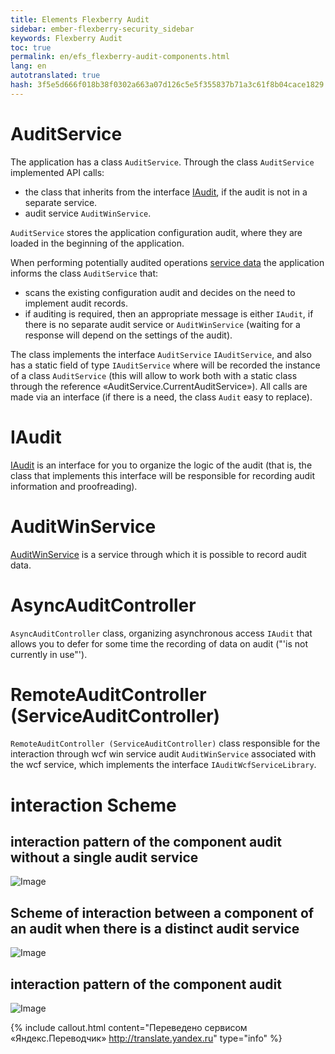 ```yaml
--- 
title: Elements Flexberry Audit 
sidebar: ember-flexberry-security_sidebar 
keywords: Flexberry Audit 
toc: true 
permalink: en/efs_flexberry-audit-components.html 
lang: en 
autotranslated: true 
hash: 3f5e5d666f018b38f0302a663a07d126c5e5f355837b71a3c61f8b04cace1829 
--- 
```


# AuditService 
The application has a class `AuditService`. Through the class `AuditService` implemented API calls: 
* the class that inherits from the interface [IAudit](i-audit.html), if the audit is not in a separate service. 
* audit service `AuditWinService`. 

`AuditService` stores the application configuration audit, where they are loaded in the beginning of the application. 

When performing potentially audited operations [service data](fo_sql-data-service.html) the application informs the class `AuditService` that: 
* scans the existing configuration audit and decides on the need to implement audit records. 
* if auditing is required, then an appropriate message is either `IAudit`, if there is no separate audit service or `AuditWinService` (waiting for a response will depend on the settings of the audit). 

The class implements the interface `AuditService` `IAuditService`, and also has a static field of type `IAuditService` where will be recorded the instance of a class `AuditService` (this will allow to work both with a static class through the reference «AuditService.CurrentAuditService»). All calls are made via an interface (if there is a need, the class `Audit` easy to replace). 

# IAudit 

[IAudit](efs_i-audit.html) is an interface for you to organize the logic of the audit (that is, the class that implements this interface will be responsible for recording audit information and proofreading). 

# AuditWinService 

[AuditWinService](efs_audit-win-service.html) is a service through which it is possible to record audit data. 

# AsyncAuditController 

`AsyncAuditController` class, organizing asynchronous access `IAudit` that allows you to defer for some time the recording of data on audit ("'is not currently in use"'). 

# RemoteAuditController (ServiceAuditController) 

`RemoteAuditController (ServiceAuditController)` class responsible for the interaction through wcf win service audit `AuditWinService` associated with the wcf service, which implements the interface `IAuditWcfServiceLibrary`. 

# interaction Scheme 

## interaction pattern of the component audit without a single audit service 

![Image](/images/img/page/AuditWeb/AuditDiagramm1.PNG) 

## Scheme of interaction between a component of an audit when there is a distinct audit service 

![Image](/images/img/page/AuditWeb/AuditDiagramm2.PNG) 

## interaction pattern of the component audit 

![Image](/images/img/page/AuditWeb/AuditDiagramm3.PNG) 




{% include callout.html content="Переведено сервисом «Яндекс.Переводчик» <http://translate.yandex.ru>" type="info" %}